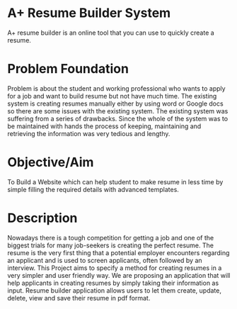 # A+ Resume Builder System
A+ resume builder is an online tool that you can use to quickly create a resume.

# Problem Foundation
Problem is about the student and working professional who wants to apply for a job and want to build resume but not have much time. The existing system is creating resumes manually either by using word or Google docs
so there are some issues with the existing system. The existing system was suffering from a series of drawbacks. Since the whole of the system was to be maintained with hands the process of keeping, maintaining and retrieving the information was very tedious and lengthy.

# Objective/Aim
To Build a Website which can help student to make resume in less time by simple filling the required details with advanced templates.	 

# Description
Nowadays there is a tough competition for getting a job and one of the biggest trials for many job-seekers is creating the perfect resume. The resume is the very first thing that a potential employer encounters regarding an applicant and is used to screen applicants, often followed by an interview. This Project aims to specify a method for creating resumes in a very simpler and user friendly way. We are proposing an application that will help applicants in creating resumes by simply taking their information as input. Resume builder application allows users to  let them create, update, delete, view and save their resume in pdf format.


